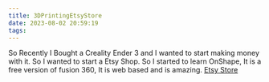 ```yaml
---
title: 3DPrintingEtsyStore
date: 2023-08-02 20:59:19
tags:
---
```

So Recently I Bought a Creality Ender 3 and I wanted to start making money with it. So I wanted to start a Etsy Shop. So I started to learn OnShape, It is a free version of fusion 360, It is web based and is amazing.
[Etsy Store](https://www.etsy.com/shop/JudeMakesThings/edit?ref=seller-platform-mcnav)
